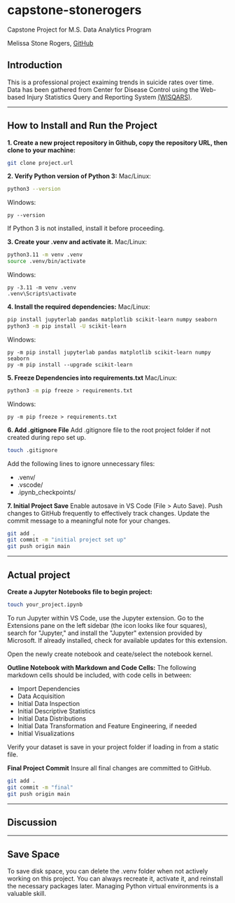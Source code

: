 # capstone-stonerogers
Capstone Project for M.S. Data Analytics Program

Melissa Stone Rogers, [GitHub](https://github.com/meldstonerogers/capstone-stonerogers)

## Introduction

This is a professional project exaiming trends in suicide rates over time. Data has been gathered from Center for Disease Control using
the Web-based Injury Statistics Query and Reporting System [(WISQARS)](https://wisqars.cdc.gov/about/fatal-injury-data/). 

---
## How to Install and Run the Project
**1. Create a new project repository in Github, copy the repository URL, then clone to your machine:**
```zsh
git clone project.url
```

**2. Verify Python version of Python 3:**
Mac/Linux:
```zsh
python3 --version
```

Windows: 
```shell
py --version
```
If Python 3 is not installed, install it before proceeding.

**3. Create your .venv and activate it.**
Mac/Linux:
```zsh
python3.11 -m venv .venv
source .venv/bin/activate
```

Windows: 
```shell
py -3.11 -m venv .venv
.venv\Scripts\activate
```

**4. Install the required dependencies:**
Mac/Linux:
```zsh
pip install jupyterlab pandas matplotlib scikit-learn numpy seaborn
python3 -m pip install -U scikit-learn
```

Windows: 
```shell
py -m pip install jupyterlab pandas matplotlib scikit-learn numpy seaborn
py -m pip install --upgrade scikit-learn
```

**5. Freeze Dependencies into requirements.txt** 
Mac/Linux:
```zsh
python3 -m pip freeze > requirements.txt
```

Windows: 
```shell
py -m pip freeze > requirements.txt
```

**6. Add .gitignore File**
Add .gitignore file to the root project folder if not created during repo set up.
```zsh
touch .gitignore
```
Add the following lines to ignore unnecessary files: 
- .venv/
- .vscode/
- .ipynb_checkpoints/

**7. Initial Project Save**
Enable autosave in VS Code (File > Auto Save). Push changes to GitHub frequently to effectively track changes. Update the commit message to a meaningful note for your changes. 
```zsh
git add .
git commit -m "initial project set up"                         
git push origin main
```
---
## Actual project
**Create a Jupyter Notebooks file to begin project:**
```zsh
touch your_project.ipynb
```
To run Jupyter within VS Code, use the Jupyter extension. Go to the Extensions pane on the left sidebar (the icon looks like four squares), search for "Jupyter," and install the "Jupyter" extension provided by Microsoft. If already installed, check for available updates for this extension. 

Open the newly create notebook and ceate/select the notebook kernel.

**Outline Notebook with Markdown and Code Cells:**
The following markdown cells should be included, with code cells in between:
- Import Dependencies 
- Data Acquisition
- Initial Data Inspection
- Initial Descriptive Statistics 
- Initial Data Distributions
- Initial Data Transformation and Feature Engineering, if needed
- Initial Visualizations

Verify your dataset is save in your project folder if loading in from a static file. 

**Final Project Commit** 
Insure all final changes are committed to GitHub.
```zsh
git add .
git commit -m "final"                         
git push origin main
```
---
## Discussion

---


## Save Space
To save disk space, you can delete the .venv folder when not actively working on this project.
You can always recreate it, activate it, and reinstall the necessary packages later. 
Managing Python virtual environments is a valuable skill. 
